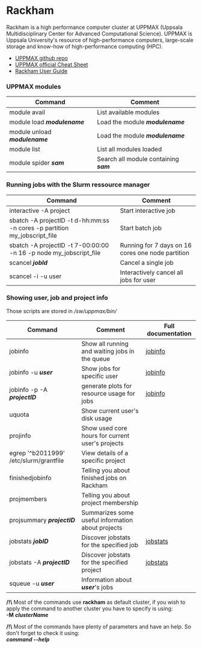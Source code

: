 # Rackham

Rackham is a high performance computer cluster at UPPMAX (Uppsala Multidisciplinary Center for Advanced Computational Science).
UPPMAX is Uppsala University's resource of high-performance computers, large-scale storage and know-how of high-performance computing (HPC).

  * [UPPMAX github repo](https://github.com/UPPMAX?utf8=✓&q=&type=&language=)
  * [UPPMAX official Cheat Sheet](https://www.uppmax.uu.se/support/getting-started/uppmax-cheat-sheet/)
  * [Rackham User Guide](https://uppmax.uu.se/support/user-guides/rackham-user-guide/)
  

### UPPMAX modules

| Command | Comment
| --- | --- 
| module avail   | List available modules
| module load ***modulename***   | Load the module ***modulename***
| module unload ***modulename***   | Load the module ***modulename***
| module list  | List all modules loaded
| module spider ***sam***  | Search all module containing ***sam***

### Running jobs with the Slurm ressource manager

| Command | Comment
| --- | --- 
| interactive -A project   | Start interactive job
| sbatch -A projectID -t d-hh:mm:ss -n cores -p partition my_jobscript_file  | Start batch job
| sbatch -A projectID -t 7-00:00:00 -n 16 -p node my_jobscript_file  | Running for 7 days on 16 cores one node partition
| scancel ***jobId***   | Cancel a single job
| scancel -i -u user | Interactively cancel all jobs for user

### Showing user, job and project info

Those scripts are stored in */sw/uppmax/bin/*

| Command | Comment | Full documentation
| --- | --- | ---
| jobinfo   | Show all running and waiting jobs in the queue | [jobinfo](https://www.uppmax.uu.se/support/user-guides/jobstats-user-guide/)
| jobinfo -u ***user***   | Show jobs for specific user | [jobinfo](https://www.uppmax.uu.se/support/user-guides/jobstats-user-guide/)
| jobinfo -p -A ***projectID***   | generate plots for resource usage for jobs | [jobinfo](https://www.uppmax.uu.se/support/user-guides/jobstats-user-guide/)
| uquota | Show current user's disk usage |
| projinfo    | Show used core hours for current user's projects |
| egrep '^b2011999' /etc/slurm/grantfile | View details of a specific project |
| finishedjobinfo    | Telling you about finished jobs on Rackham |
| projmembers    | Telling you about project membership |
| projsummary  ***projectID***  | Summarizes some useful information about projects |
| jobstats  ***jobID***  | Discover jobstats for the specified job | [jobstats](https://github.com/UPPMAX/jobstats)
| jobstats  -A ***projectID***  | Discover jobstats for the specified project | [jobstats](https://github.com/UPPMAX/jobstats)
| squeue -u ***user*** | Information about ***user***'s jobs |


**/!\\** Most of the commands use **rackham** as default cluster, if you wish to apply the command to another cluster you have to specify is using:  
   **-M** ***clusterName*** 
  
**/!\\** Most of the commands have plenty of parameters and have an help. So don't forget to check it using:  
   ***command --help***
